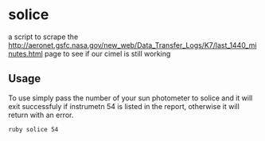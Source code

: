 solice
========

a script to scrape the http://aeronet.gsfc.nasa.gov/new_web/Data_Transfer_Logs/K7/last_1440_minutes.html page to see if 
our cimel is still working

Usage
-----
To use simply pass the number of your sun photometer to solice and it will exit successfuly if instrumetn
54 is listed in the report, otherwise it will return with an error.

    ruby solice 54

